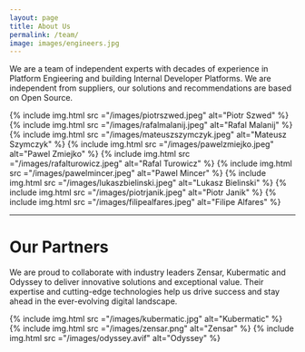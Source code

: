 ```yaml
---
layout: page
title: About Us
permalink: /team/
image: images/engineers.jpg
---
```


We are a team of independent experts with decades of experience in Platform Engieering and building Internal Developer Platforms. We are independent from suppliers, our solutions and recommendations are based on Open Source.

<div class="gallery-box">
  <div class="gallery gallery-columns-3">
    {% include img.html src ="/images/piotrszwed.jpeg" alt="Piotr Szwed" %}
    {% include img.html src ="/images/rafalmalanij.jpeg" alt="Rafal Malanij" %}
    {% include img.html src ="/images/mateuszszymczyk.jpeg" alt="Mateusz Szymczyk" %}
    {% include img.html src ="/images/pawelzmiejko.jpeg" alt="Pawel Zmiejko" %}
    {% include img.html src ="/images/rafalturowicz.jpeg" alt="Rafal Turowicz" %}
    {% include img.html src ="/images/pawelmincer.jpeg" alt="Pawel Mincer" %}
    {% include img.html src ="/images/lukaszbielinski.jpeg" alt="Lukasz Bielinski" %}
    {% include img.html src ="/images/piotrjanik.jpeg" alt="Piotr Janik" %}
    {% include img.html src ="/images/filipealfares.jpeg" alt="Filipe Alfares" %}
  </div>
</div>

***

# Our Partners

We are proud to collaborate with industry leaders Zensar, Kubermatic and Odyssey to deliver innovative solutions and exceptional value. Their expertise and cutting-edge technologies help us drive success and stay ahead in the ever-evolving digital landscape.

<div class="gallery-box">
  <div class="gallery gallery-columns-2">
    {% include img.html src ="/images/kubermatic.jpg" alt="Kubermatic" %}
    {% include img.html src ="/images/zensar.png" alt="Zensar" %}
    {% include img.html src ="/images/odyssey.avif" alt="Odyssey" %}
  </div>
</div>
